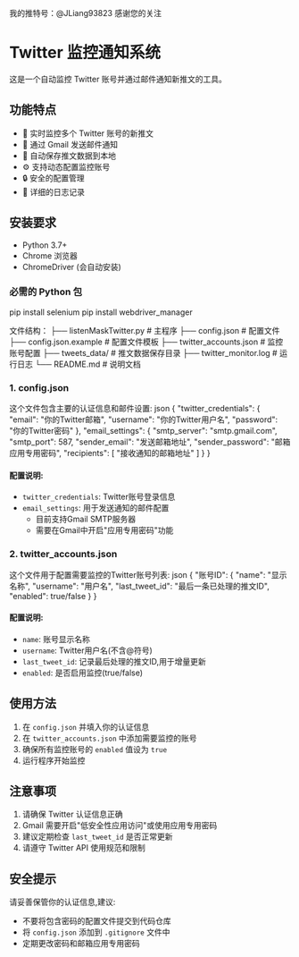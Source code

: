 我的推特号：@JLiang93823 感谢您的关注

# Twitter 监控通知系统

这是一个自动监控 Twitter 账号并通过邮件通知新推文的工具。

## 功能特点

- 🔄 实时监控多个 Twitter 账号的新推文
- 📧 通过 Gmail 发送邮件通知
- 💾 自动保存推文数据到本地
- ⚙️ 支持动态配置监控账号
- 🔒 安全的配置管理
- 📝 详细的日志记录

## 安装要求

- Python 3.7+
- Chrome 浏览器
- ChromeDriver (会自动安装)

### 必需的 Python 包
pip install selenium
pip install webdriver_manager

文件结构：
├── listenMaskTwitter.py # 主程序
├── config.json # 配置文件
├── config.json.example # 配置文件模板
├── twitter_accounts.json # 监控账号配置
├── tweets_data/ # 推文数据保存目录
├── twitter_monitor.log # 运行日志
└── README.md # 说明文档

### 1. config.json

这个文件包含主要的认证信息和邮件设置:
json
{
"twitter_credentials": {
"email": "你的Twitter邮箱",
"username": "你的Twitter用户名",
"password": "你的Twitter密码"
},
"email_settings": {
"smtp_server": "smtp.gmail.com",
"smtp_port": 587,
"sender_email": "发送邮箱地址",
"sender_password": "邮箱应用专用密码",
"recipients": [
"接收通知的邮箱地址"
]
}
}
#### 配置说明:
- `twitter_credentials`: Twitter账号登录信息
- `email_settings`: 用于发送通知的邮件配置
  - 目前支持Gmail SMTP服务器
  - 需要在Gmail中开启"应用专用密码"功能

### 2. twitter_accounts.json

这个文件用于配置需要监控的Twitter账号列表:
json
{
"账号ID": {
"name": "显示名称",
"username": "用户名",
"last_tweet_id": "最后一条已处理的推文ID",
"enabled": true/false
}
}


#### 配置说明:
- `name`: 账号显示名称
- `username`: Twitter用户名(不含@符号)
- `last_tweet_id`: 记录最后处理的推文ID,用于增量更新
- `enabled`: 是否启用监控(true/false)

## 使用方法

1. 在 `config.json` 并填入你的认证信息
2. 在 `twitter_accounts.json` 中添加需要监控的账号
3. 确保所有监控账号的 `enabled` 值设为 `true`
4. 运行程序开始监控

## 注意事项

1. 请确保 Twitter 认证信息正确
2. Gmail 需要开启"低安全性应用访问"或使用应用专用密码
3. 建议定期检查 `last_tweet_id` 是否正常更新
4. 请遵守 Twitter API 使用规范和限制

## 安全提示

请妥善保管你的认证信息,建议:
- 不要将包含密码的配置文件提交到代码仓库
- 将 `config.json` 添加到 `.gitignore` 文件中
- 定期更改密码和邮箱应用专用密码